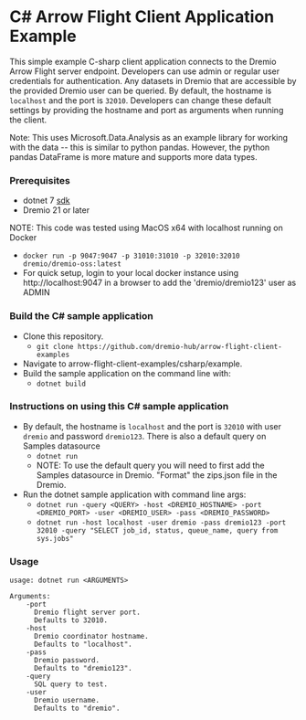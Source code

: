 # C\# Arrow Flight Client Application Example

This simple example C-sharp client application connects to the Dremio Arrow Flight server endpoint. Developers can use admin or regular user credentials for authentication. Any datasets in Dremio that are accessible by the provided Dremio user can be queried. By default, the hostname is `localhost` and the port is `32010`. Developers can change these default settings by providing the hostname and port as arguments when running the client.

Note: This uses Microsoft.Data.Analysis as an example library for working with the data -- this is similar to python pandas.  However, the python pandas DataFrame is more mature and supports more data types.

### Prerequisites
- dotnet 7 [sdk](https://dotnet.microsoft.com/en-us/download/dotnet/7.0)
- Dremio 21 or later 

NOTE: This code was tested using MacOS x64 with localhost running on Docker
  - `docker run -p 9047:9047 -p 31010:31010 -p 32010:32010 dremio/dremio-oss:latest`
  - For quick setup, login to your local docker instance using http://localhost:9047 in a browser to add the 'dremio/dremio123' user as ADMIN

### Build the C\# sample application
- Clone this repository.
  - `git clone https://github.com/dremio-hub/arrow-flight-client-examples`
- Navigate to arrow-flight-client-examples/csharp/example.
- Build the sample application on the command line with:
  - `dotnet build`

### Instructions on using this C\# sample application
- By default, the hostname is `localhost` and the port is `32010` with user `dremio` and password `dremio123`.  There is also a default query on Samples datasource
  - `dotnet run`
  - NOTE: To use the default query you will need to first add the Samples datasource in Dremio.  "Format" the zips.json file in the Dremio.
- Run the dotnet sample application with command line args:
  - `dotnet run -query <QUERY> -host <DREMIO_HOSTNAME> -port <DREMIO_PORT> -user <DREMIO_USER> -pass <DREMIO_PASSWORD>`
  - `dotnet run -host localhost -user dremio -pass dremio123 -port 32010 -query "SELECT job_id, status, queue_name, query from sys.jobs"`

### Usage
```
usage: dotnet run <ARGUMENTS>

Arguments:
    -port
      Dremio flight server port.
      Defaults to 32010.
    -host
      Dremio coordinator hostname.
      Defaults to "localhost".
    -pass
      Dremio password.
      Defaults to "dremio123".
    -query
      SQL query to test.
    -user
      Dremio username.
      Defaults to "dremio".
```
